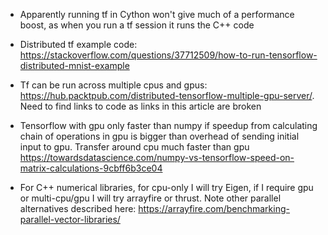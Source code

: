 - Apparently running tf in Cython won't give much of a performance boost, as when you run a tf session it runs the C++ code

- Distributed tf example code:
https://stackoverflow.com/questions/37712509/how-to-run-tensorflow-distributed-mnist-example

- Tf can be run across multiple cpus and gpus: https://hub.packtpub.com/distributed-tensorflow-multiple-gpu-server/. Need to find links to code as links in this article are broken

- Tensorflow with gpu only faster than numpy if speedup from calculating chain of operations in gpu is bigger than overhead of sending initial input to gpu. Transfer around cpu much faster than gpu
https://towardsdatascience.com/numpy-vs-tensorflow-speed-on-matrix-calculations-9cbff6b3ce04

- For C++ numerical libraries, for cpu-only I will try Eigen, if I require gpu or multi-cpu/gpu I will try arrayfire or thrust. 
Note other parallel alternatives described here:
https://arrayfire.com/benchmarking-parallel-vector-libraries/
